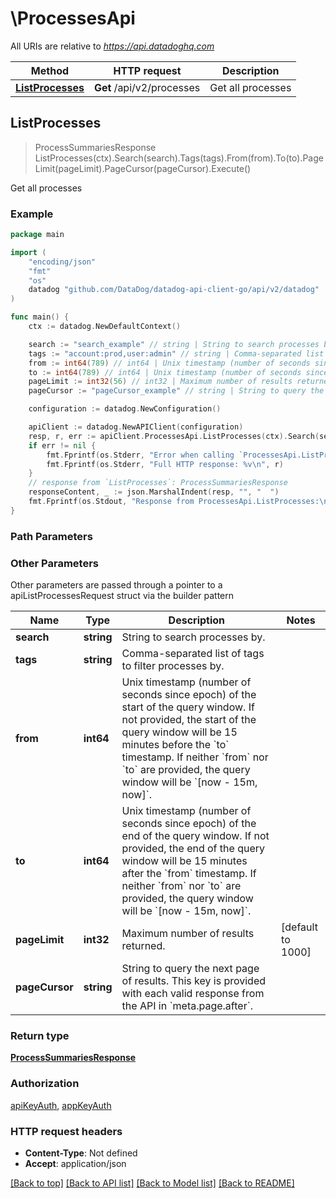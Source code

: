 # \ProcessesApi

All URIs are relative to *https://api.datadoghq.com*

Method | HTTP request | Description
------------- | ------------- | -------------
[**ListProcesses**](ProcessesApi.md#ListProcesses) | **Get** /api/v2/processes | Get all processes



## ListProcesses

> ProcessSummariesResponse ListProcesses(ctx).Search(search).Tags(tags).From(from).To(to).PageLimit(pageLimit).PageCursor(pageCursor).Execute()

Get all processes



### Example

```go
package main

import (
    "encoding/json"
    "fmt"
    "os"
    datadog "github.com/DataDog/datadog-api-client-go/api/v2/datadog"
)

func main() {
    ctx := datadog.NewDefaultContext()

    search := "search_example" // string | String to search processes by. (optional)
    tags := "account:prod,user:admin" // string | Comma-separated list of tags to filter processes by. (optional)
    from := int64(789) // int64 | Unix timestamp (number of seconds since epoch) of the start of the query window. If not provided, the start of the query window will be 15 minutes before the `to` timestamp. If neither `from` nor `to` are provided, the query window will be `[now - 15m, now]`. (optional)
    to := int64(789) // int64 | Unix timestamp (number of seconds since epoch) of the end of the query window. If not provided, the end of the query window will be 15 minutes after the `from` timestamp. If neither `from` nor `to` are provided, the query window will be `[now - 15m, now]`. (optional)
    pageLimit := int32(56) // int32 | Maximum number of results returned. (optional) (default to 1000)
    pageCursor := "pageCursor_example" // string | String to query the next page of results. This key is provided with each valid response from the API in `meta.page.after`. (optional)

    configuration := datadog.NewConfiguration()

    apiClient := datadog.NewAPIClient(configuration)
    resp, r, err := apiClient.ProcessesApi.ListProcesses(ctx).Search(search).Tags(tags).From(from).To(to).PageLimit(pageLimit).PageCursor(pageCursor).Execute()
    if err != nil {
        fmt.Fprintf(os.Stderr, "Error when calling `ProcessesApi.ListProcesses``: %v\n", err)
        fmt.Fprintf(os.Stderr, "Full HTTP response: %v\n", r)
    }
    // response from `ListProcesses`: ProcessSummariesResponse
    responseContent, _ := json.MarshalIndent(resp, "", "  ")
    fmt.Fprintf(os.Stdout, "Response from ProcessesApi.ListProcesses:\n%s\n", responseContent)
}
```

### Path Parameters



### Other Parameters

Other parameters are passed through a pointer to a apiListProcessesRequest struct via the builder pattern


Name | Type | Description  | Notes
------------- | ------------- | ------------- | -------------
 **search** | **string** | String to search processes by. | 
 **tags** | **string** | Comma-separated list of tags to filter processes by. | 
 **from** | **int64** | Unix timestamp (number of seconds since epoch) of the start of the query window. If not provided, the start of the query window will be 15 minutes before the &#x60;to&#x60; timestamp. If neither &#x60;from&#x60; nor &#x60;to&#x60; are provided, the query window will be &#x60;[now - 15m, now]&#x60;. | 
 **to** | **int64** | Unix timestamp (number of seconds since epoch) of the end of the query window. If not provided, the end of the query window will be 15 minutes after the &#x60;from&#x60; timestamp. If neither &#x60;from&#x60; nor &#x60;to&#x60; are provided, the query window will be &#x60;[now - 15m, now]&#x60;. | 
 **pageLimit** | **int32** | Maximum number of results returned. | [default to 1000]
 **pageCursor** | **string** | String to query the next page of results. This key is provided with each valid response from the API in &#x60;meta.page.after&#x60;. | 

### Return type

[**ProcessSummariesResponse**](ProcessSummariesResponse.md)

### Authorization

[apiKeyAuth](../README.md#apiKeyAuth), [appKeyAuth](../README.md#appKeyAuth)

### HTTP request headers

- **Content-Type**: Not defined
- **Accept**: application/json

[[Back to top]](#) [[Back to API list]](../README.md#documentation-for-api-endpoints)
[[Back to Model list]](../README.md#documentation-for-models)
[[Back to README]](../README.md)


